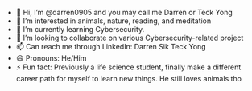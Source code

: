 - 👋 Hi, I’m @darren0905 and you may call me Darren or Teck Yong
- 👀 I’m interested in animals, nature, reading, and meditation
- 🌱 I’m currently learning Cybersecurity.
- 💞️ I’m looking to collaborate on various Cybersecurity-related project
- 📫 Can reach me through LinkedIn: Darren Sik Teck Yong
- 😄 Pronouns: He/Him
- ⚡ Fun fact: Previously a life science student, finally make a different career path for myself to learn new things. He still loves animals tho

<!---
darren0905/darren0905 is a ✨ special ✨ repository because its `README.md` (this file) appears on your GitHub profile.
You can click the Preview link to take a look at your changes.
--->

